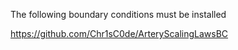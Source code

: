 The following boundary conditions must be installed

https://github.com/Chr1sC0de/ArteryScalingLawsBC